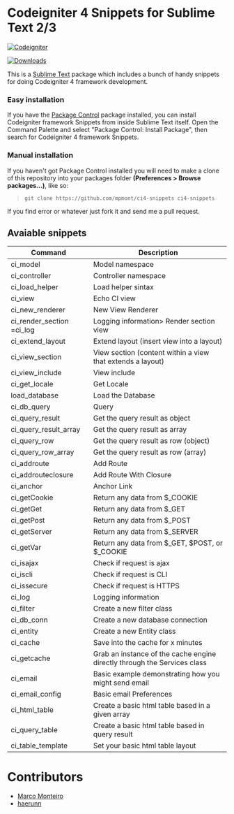 Codeigniter 4 Snippets for Sublime Text 2/3
=======================

[![Codeigniter](https://img.shields.io/badge/Codeigniter-v4.0-orange.svg)](http://codeigniter.com/)

[![Downloads](https://packagecontrol.herokuapp.com/downloads/CodeIgniter%204%20Snippets.svg?color=80d4cd)](https://packagecontrol.io/packages/CodeIgniter%204%20Snippets)

This is a [Sublime Text][sublime] package which includes a bunch of handy snippets for doing Codeigniter 4 framework development.

### Easy installation ###

If you have the [Package Control][package_control] package installed, you can install Codeigniter framework Snippets from inside Sublime Text itself. Open the Command Palette and select "Package Control: Install Package", then search for Codeigniter 4 framework Snippets.

### Manual installation ###

If you haven't got Package Control installed you will need to make a clone of this repository into your packages folder **(Preferences > Browse packages...)**, like so:

 > `git clone https://github.com/mpmont/ci4-snippets ci4-snippets`

If you find error or whatever just fork it and send me a pull request.

[sublime]: http://www.sublimetext.com/
[package_control]: https://packagecontrol.io/


## Avaiable snippets

| Command | Description |
| --- | --- |
| ci_model | Model namespace |
| ci_controller | Controller namespace |
| ci_load_helper | Load helper sintax |
| ci_view | Echo CI view |
| ci_new_renderer | New View Renderer |
| ci_render_section =ci_log |  Logging information> Render section view |
| ci_extend_layout | Extend layout (insert view into a layout) |
| ci_view_section | View section (content within a view that extends a layout) 
| ci_view_include | View include |
| ci_get_locale | Get Locale |
| load_database | Load the Database |
| ci_db_query | Query |
| ci_query_result | Get the query result as object |
| ci_query_result_array | Get the query result as array |
| ci_query_row | Get the query result as row (object) |
| ci_query_row_array | Get the query result as row (array) |
| ci_addroute | Add Route |
| ci_addrouteclosure | Add Route With Closure |
| ci_anchor | Anchor Link |
| ci_getCookie | Return any data from $_COOKIE |
| ci_getGet | Return any data from $_GET |
| ci_getPost | Return any data from $_POST |
| ci_getServer | Return any data from $_SERVER |
| ci_getVar | Return any data from $_GET, $POST, or $_COOKIE |
| ci_isajax | Check if request is ajax |
| ci_iscli | Check if request is CLI |
| ci_issecure | Check if request is HTTPS |
| ci_log | Logging information |
| ci_filter | Create a new filter class | 
| ci_db_conn | Create a new database connection | 
| ci_entity | Create a new Entity class | 
| ci_cache | Save into the cache for x minutes | 
| ci_getcache | Grab an instance of the cache engine directly through the Services class | 
| ci_email | Basic example demonstrating how you might send email | 
| ci_email_config | Basic email Preferences | 
| ci_html_table | Create a basic html table based in a given array | 
| ci_query_table | Create a basic html table based in query result | 
| ci_table_template | Set your basic html table layout | 

# Contributors

* [Marco Monteiro](https://marcomonteiro.net)
* [haerunn](https://github.com/haerunn)